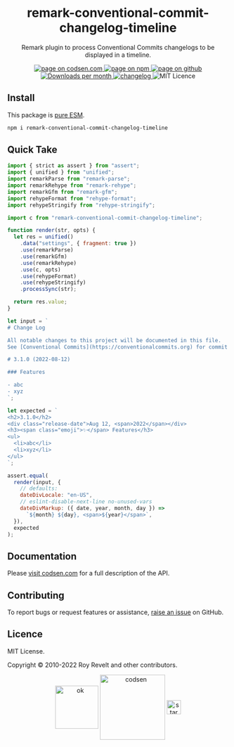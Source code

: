 <h1 align="center">remark-conventional-commit-changelog-timeline</h1>

<p align="center">Remark plugin to process Conventional Commits changelogs to be displayed in a timeline.</p>

<p align="center">
  <a href="https://codsen.com/os/remark-conventional-commit-changelog-timeline" rel="nofollow noreferrer noopener">
    <img src="https://img.shields.io/badge/-codsen-blue?style=flat-square" alt="page on codsen.com">
  </a>
  <a href="https://www.npmjs.com/package/remark-conventional-commit-changelog-timeline" rel="nofollow noreferrer noopener">
    <img src="https://img.shields.io/badge/-npm-blue?style=flat-square" alt="page on npm">
  </a>
  <a href="https://github.com/codsen/codsen/tree/main/packages/remark-conventional-commit-changelog-timeline" rel="nofollow noreferrer noopener">
    <img src="https://img.shields.io/badge/-github-blue?style=flat-square" alt="page on github">
  </a>
  <a href="https://npmcharts.com/compare/remark-conventional-commit-changelog-timeline?interval=30" rel="nofollow noreferrer noopener" target="_blank">
    <img src="https://img.shields.io/npm/dm/remark-conventional-commit-changelog-timeline.svg?style=flat-square" alt="Downloads per month">
  </a>
  <a href="https://codsen.com/os/remark-conventional-commit-changelog-timeline/changelog" rel="nofollow noreferrer noopener">
    <img src="https://img.shields.io/badge/changelog-here-brightgreen?style=flat-square" alt="changelog">
  </a>
  <img src="https://img.shields.io/badge/licence-MIT-brightgreen.svg?style=flat-square" alt="MIT Licence">
</p>

## Install

This package is [pure ESM](https://gist.github.com/sindresorhus/a39789f98801d908bbc7ff3ecc99d99c).

```bash
npm i remark-conventional-commit-changelog-timeline
```

## Quick Take

```js
import { strict as assert } from "assert";
import { unified } from "unified";
import remarkParse from "remark-parse";
import remarkRehype from "remark-rehype";
import remarkGfm from "remark-gfm";
import rehypeFormat from "rehype-format";
import rehypeStringify from "rehype-stringify";

import c from "remark-conventional-commit-changelog-timeline";

function render(str, opts) {
  let res = unified()
    .data("settings", { fragment: true })
    .use(remarkParse)
    .use(remarkGfm)
    .use(remarkRehype)
    .use(c, opts)
    .use(rehypeFormat)
    .use(rehypeStringify)
    .processSync(str);

  return res.value;
}

let input = `
# Change Log

All notable changes to this project will be documented in this file.
See [Conventional Commits](https://conventionalcommits.org) for commit guidelines.

# 3.1.0 (2022-08-12)

### Features

- abc
- xyz
`;

let expected = `
<h2>3.1.0</h2>
<div class="release-date">Aug 12, <span>2022</span></div>
<h3><span class="emoji">✨</span> Features</h3>
<ul>
  <li>abc</li>
  <li>xyz</li>
</ul>
`;

assert.equal(
  render(input, {
    // defaults:
    dateDivLocale: "en-US",
    // eslint-disable-next-line no-unused-vars
    dateDivMarkup: ({ date, year, month, day }) =>
      `${month} ${day}, <span>${year}</span>`,
  }),
  expected
);
```

## Documentation

Please [visit codsen.com](https://codsen.com/os/remark-conventional-commit-changelog-timeline/) for a full description of the API.

## Contributing

To report bugs or request features or assistance, [raise an issue](https://github.com/codsen/codsen/issues/new/choose) on GitHub.

## Licence

MIT License.

Copyright © 2010-2022 Roy Revelt and other contributors.

<p align="center"><img src="https://codsen.com/images/png-codsen-ok.png" width="98" alt="ok" align="center"> <img src="https://codsen.com/images/png-codsen-1.png" width="148" alt="codsen" align="center"> <img src="https://codsen.com/images/png-codsen-star-small.png" width="32" alt="star" align="center"></p>
